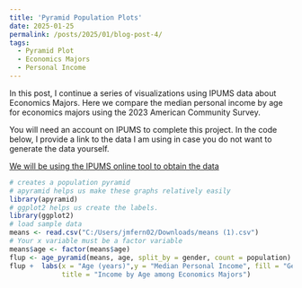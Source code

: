 ```yaml
---
title: 'Pyramid Population Plots'
date: 2025-01-25
permalink: /posts/2025/01/blog-post-4/
tags:
  - Pyramid Plot
  - Economics Majors
  - Personal Income
---
```


In this post, I continue a series of visualizations using IPUMS data about Economics Majors. Here we compare the median personal income by age for economics majors using the 2023 American Community Survey. 

You will need an account on IPUMS to complete this project. In the code below, I provide a link to the data I am using in case you do not want to generate the data yourself.

[We will be using the IPUMS online tool to obtain the data](https://usa.ipums.org/usa/sda/)

```r
# creates a population pyramid
# apyramid helps us make these graphs relatively easily
library(apyramid)
# ggplot2 helps us create the labels.
library(ggplot2)
# load sample data 
means <- read.csv("C:/Users/jmfern02/Downloads/means (1).csv")
# Your x variable must be a factor variable
means$age <- factor(means$age)
flup <- age_pyramid(means, age, split_by = gender, count = population)
flup +  labs(x = "Age (years)",y = "Median Personal Income", fill = "Gender", 
             title = "Income by Age among Economics Majors")
```
